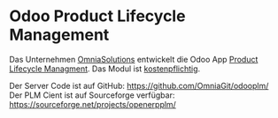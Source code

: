 # Odoo Product Lifecycle Management
Das Unternehmen [OmniaSolutions](https://www.omniasolutions.website/) entwickelt die Odoo App [Product Lifecycle Managment](https://apps.odoo.com/apps/modules/13.0/pdm/). Das Modul ist [kostenpflichtig](https://www.omniasolutions.website/shop/category/odooplm-3).

Der Server Code ist auf GitHub: https://github.com/OmniaGit/odooplm/  
Der PLM Cient ist auf Sourceforge verfügbar: https://sourceforge.net/projects/openerpplm/  
